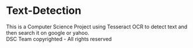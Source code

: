 # Text-Detection
This is a Computer Science Project using Tesseract OCR to detect text and then search it on google or yahoo.\
DSC Team copyrighted - All rights reserved
